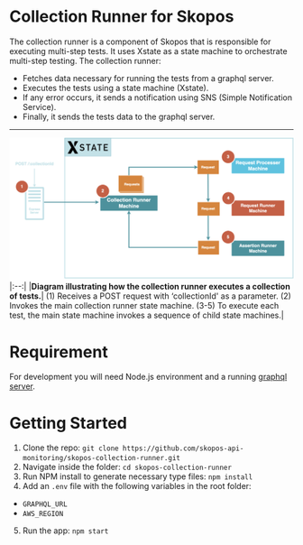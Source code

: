 # Collection Runner for Skopos
The collection runner is a component of Skopos that is responsible for executing multi-step tests. It uses Xstate as a state machine to orchestrate multi-step testing. The collection runner:
- Fetches data necessary for running the tests from a graphql server.
- Executes the tests using a state machine (Xstate).
- If any error occurs, it sends a notification using SNS (Simple Notification Service).
- Finally, it sends the tests data to the graphql server.

<hr>

![State Machine in Collection Runner](./illustrations/xstate-collection-runner.png)
|:--:|
|<b>Diagram illustrating how the collection runner executes a collection of tests.</b>|
(1) Receives a POST request with ‘collectionId' as a parameter. (2) Invokes the main collection runner state machine. (3-5) To execute each test, the main state machine invokes a sequence of child state machines.|

# Requirement

For development you will need Node.js environment and a running [graphql server](https://github.com/skopos-api-monitoring/skopos-backend).

# Getting Started

1. Clone the repo: `git clone https://github.com/skopos-api-monitoring/skopos-collection-runner.git`
2. Navigate inside the folder: `cd skopos-collection-runner`
3. Run NPM install to generate necessary type files: `npm install`
4. Add an `.env` file with the following variables in the root folder:
  - `GRAPHQL_URL`
  - `AWS_REGION`
5. Run the app: `npm start`
